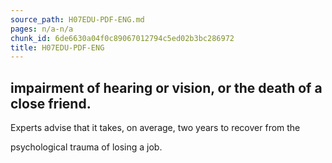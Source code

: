 ```yaml
---
source_path: H07EDU-PDF-ENG.md
pages: n/a-n/a
chunk_id: 6de6630a04f0c89067012794c5ed02b3bc286972
title: H07EDU-PDF-ENG
---
```

## impairment of hearing or vision, or the death of a close friend.

Experts advise that it takes, on average, two years to recover from the

psychological trauma of losing a job.
